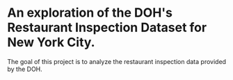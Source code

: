 # An exploration of the DOH's Restaurant Inspection Dataset for New York City. 
The goal of this project is to analyze the restaurant inspection data provided by the DOH. 
